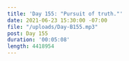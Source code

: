 ```yaml
---
title: 'Day 155: "Pursuit of truth."'
date: 2021-06-23 15:30:00 -07:00
file: "/uploads/Day-B155.mp3"
post: Day 155
duration: '00:05:08'
length: 4418954
---
```


